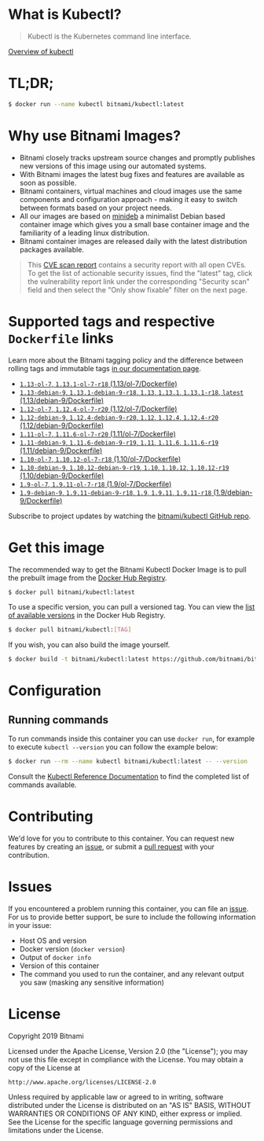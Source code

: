 
# What is Kubectl?

> Kubectl is the Kubernetes command line interface.

[Overview of kubectl](https://kubernetes.io/docs/reference/kubectl/overview/)

# TL;DR;

```bash
$ docker run --name kubectl bitnami/kubectl:latest
```

# Why use Bitnami Images?

* Bitnami closely tracks upstream source changes and promptly publishes new versions of this image using our automated systems.
* With Bitnami images the latest bug fixes and features are available as soon as possible.
* Bitnami containers, virtual machines and cloud images use the same components and configuration approach - making it easy to switch between formats based on your project needs.
* All our images are based on [minideb](https://github.com/bitnami/minideb) a minimalist Debian based container image which gives you a small base container image and the familiarity of a leading linux distribution.
* Bitnami container images are released daily with the latest distribution packages available.


> This [CVE scan report](https://quay.io/repository/bitnami/kubectl?tab=tags) contains a security report with all open CVEs. To get the list of actionable security issues, find the "latest" tag, click the vulnerability report link under the corresponding "Security scan" field and then select the "Only show fixable" filter on the next page.

# Supported tags and respective `Dockerfile` links

Learn more about the Bitnami tagging policy and the difference between rolling tags and immutable tags [in our documentation page](https://docs.bitnami.com/containers/how-to/understand-rolling-tags-containers/).


* [`1.13-ol-7`, `1.13.1-ol-7-r18` (1.13/ol-7/Dockerfile)](https://github.com/bitnami/bitnami-docker-kubectl/blob/1.13.1-ol-7-r18/1.13/ol-7/Dockerfile)
* [`1.13-debian-9`, `1.13.1-debian-9-r18`, `1.13`, `1.13.1`, `1.13.1-r18`, `latest` (1.13/debian-9/Dockerfile)](https://github.com/bitnami/bitnami-docker-kubectl/blob/1.13.1-debian-9-r18/1.13/debian-9/Dockerfile)
* [`1.12-ol-7`, `1.12.4-ol-7-r20` (1.12/ol-7/Dockerfile)](https://github.com/bitnami/bitnami-docker-kubectl/blob/1.12.4-ol-7-r20/1.12/ol-7/Dockerfile)
* [`1.12-debian-9`, `1.12.4-debian-9-r20`, `1.12`, `1.12.4`, `1.12.4-r20` (1.12/debian-9/Dockerfile)](https://github.com/bitnami/bitnami-docker-kubectl/blob/1.12.4-debian-9-r20/1.12/debian-9/Dockerfile)
* [`1.11-ol-7`, `1.11.6-ol-7-r20` (1.11/ol-7/Dockerfile)](https://github.com/bitnami/bitnami-docker-kubectl/blob/1.11.6-ol-7-r20/1.11/ol-7/Dockerfile)
* [`1.11-debian-9`, `1.11.6-debian-9-r19`, `1.11`, `1.11.6`, `1.11.6-r19` (1.11/debian-9/Dockerfile)](https://github.com/bitnami/bitnami-docker-kubectl/blob/1.11.6-debian-9-r19/1.11/debian-9/Dockerfile)
* [`1.10-ol-7`, `1.10.12-ol-7-r18` (1.10/ol-7/Dockerfile)](https://github.com/bitnami/bitnami-docker-kubectl/blob/1.10.12-ol-7-r18/1.10/ol-7/Dockerfile)
* [`1.10-debian-9`, `1.10.12-debian-9-r19`, `1.10`, `1.10.12`, `1.10.12-r19` (1.10/debian-9/Dockerfile)](https://github.com/bitnami/bitnami-docker-kubectl/blob/1.10.12-debian-9-r19/1.10/debian-9/Dockerfile)
* [`1.9-ol-7`, `1.9.11-ol-7-r18` (1.9/ol-7/Dockerfile)](https://github.com/bitnami/bitnami-docker-kubectl/blob/1.9.11-ol-7-r18/1.9/ol-7/Dockerfile)
* [`1.9-debian-9`, `1.9.11-debian-9-r18`, `1.9`, `1.9.11`, `1.9.11-r18` (1.9/debian-9/Dockerfile)](https://github.com/bitnami/bitnami-docker-kubectl/blob/1.9.11-debian-9-r18/1.9/debian-9/Dockerfile)

Subscribe to project updates by watching the [bitnami/kubectl GitHub repo](https://github.com/bitnami/bitnami-docker-kubectl).

# Get this image

The recommended way to get the Bitnami Kubectl Docker Image is to pull the prebuilt image from the [Docker Hub Registry](https://hub.docker.com/r/bitnami/kubectl).

```bash
$ docker pull bitnami/kubectl:latest
```

To use a specific version, you can pull a versioned tag. You can view the [list of available versions](https://hub.docker.com/r/bitnami/kubectl/tags/) in the Docker Hub Registry.

```bash
$ docker pull bitnami/kubectl:[TAG]
```

If you wish, you can also build the image yourself.

```bash
$ docker build -t bitnami/kubectl:latest https://github.com/bitnami/bitnami-docker-kubectl.git
```

# Configuration

## Running commands

To run commands inside this container you can use `docker run`, for example to execute `kubectl --version` you can follow the example below:

```bash
$ docker run --rm --name kubectl bitnami/kubectl:latest -- --version
```

Consult the [Kubectl Reference Documentation](https://kubernetes.io/docs/reference/generated/kubectl/kubectl-commands) to find the completed list of commands available.

# Contributing

We'd love for you to contribute to this container. You can request new features by creating an [issue](https://github.com/bitnami/bitnami-docker-kubectl/issues), or submit a [pull request](https://github.com/bitnami/bitnami-docker-kubectl/pulls) with your contribution.

# Issues

If you encountered a problem running this container, you can file an [issue](https://github.com/bitnami/bitnami-docker-kubectl/issues). For us to provide better support, be sure to include the following information in your issue:

- Host OS and version
- Docker version (`docker version`)
- Output of `docker info`
- Version of this container
- The command you used to run the container, and any relevant output you saw (masking any sensitive information)

# License

Copyright 2019 Bitnami

Licensed under the Apache License, Version 2.0 (the "License");
you may not use this file except in compliance with the License.
You may obtain a copy of the License at

    http://www.apache.org/licenses/LICENSE-2.0

Unless required by applicable law or agreed to in writing, software
distributed under the License is distributed on an "AS IS" BASIS,
WITHOUT WARRANTIES OR CONDITIONS OF ANY KIND, either express or implied.
See the License for the specific language governing permissions and
limitations under the License.
